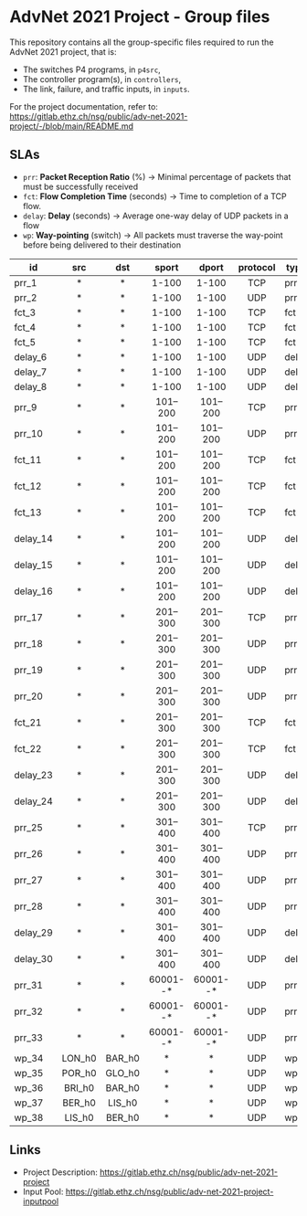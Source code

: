 # AdvNet 2021 Project - Group files

This repository contains all the group-specific files required to run the AdvNet 2021 project, that is:

- The switches P4 programs, in `p4src`, 
- The controller program(s), in `controllers`, 
- The link, failure, and traffic inputs, in `inputs`.

For the project documentation, refer to: https://gitlab.ethz.ch/nsg/public/adv-net-2021-project/-/blob/main/README.md

## SLAs

* `prr`: **Packet Reception Ratio** (%) -> Minimal percentage of packets that must be successfully received
* `fct`: **Flow Completion Time** (seconds) -> Time to completion of a TCP flow.
* `delay`: **Delay** (seconds) -> Average one-way delay of UDP packets in a flow
* `wp`: **Way-pointing** (switch) -> All packets must traverse the way-point before being delivered to their destination

|id      |src   |dst   |sport   |dport   |protocol|type |target|
|--------|:----:|:----:|:------:|:------:|:------:|-----|------|
|prr_1   |*     |*     |1-100   |1-100   |TCP     |prr  |100%  |
|prr_2   |*     |*     |1-100   |1-100   |UDP     |prr  |100%  |
|fct_3   |*     |*     |1-100   |1-100   |TCP     |fct  |20s   |
|fct_4   |*     |*     |1-100   |1-100   |TCP     |fct  |15s   |
|fct_5   |*     |*     |1-100   |1-100   |TCP     |fct  |10s   |
|delay_6 |*     |*     |1-100   |1-100   |UDP     |delay|0.017s|
|delay_7 |*     |*     |1-100   |1-100   |UDP     |delay|0.015s|
|delay_8 |*     |*     |1-100   |1-100   |UDP     |delay|0.012s|
|prr_9   |*     |*     |101–200 |101–200 |TCP     |prr  |100%  |
|prr_10  |*     |*     |101–200 |101–200 |UDP     |prr  |100%  |
|fct_11  |*     |*     |101–200 |101–200 |TCP     |fct  |20s   |
|fct_12  |*     |*     |101–200 |101–200 |TCP     |fct  |15s   |
|fct_13  |*     |*     |101–200 |101–200 |TCP     |fct  |10s   |
|delay_14|*     |*     |101–200 |101–200 |UDP     |delay|0.03s |
|delay_15|*     |*     |101–200 |101–200 |UDP     |delay|0.025s|
|delay_16|*     |*     |101–200 |101–200 |UDP     |delay|0.02s |
|prr_17  |*     |*     |201–300 |201–300 |TCP     |prr  |100%  |
|prr_18  |*     |*     |201–300 |201–300 |UDP     |prr  |75%   |
|prr_19  |*     |*     |201–300 |201–300 |UDP     |prr  |95%   |
|prr_20  |*     |*     |201–300 |201–300 |UDP     |prr  |100%  |
|fct_21  |*     |*     |201–300 |201–300 |TCP     |fct  |15s   |
|fct_22  |*     |*     |201–300 |201–300 |TCP     |fct  |10s   |
|delay_23|*     |*     |201–300 |201–300 |UDP     |delay|0.02s |
|delay_24|*     |*     |201–300 |201–300 |UDP     |delay|0.012s|
|prr_25  |*     |*     |301–400 |301–400 |TCP     |prr  |100%  |
|prr_26  |*     |*     |301–400 |301–400 |UDP     |prr  |75%   |
|prr_27  |*     |*     |301–400 |301–400 |UDP     |prr  |95%   |
|prr_28  |*     |*     |301–400 |301–400 |UDP     |prr  |100%  |
|delay_29|*     |*     |301–400 |301–400 |UDP     |delay|0.06s |
|delay_30|*     |*     |301–400 |301–400 |UDP     |delay|0.04s |
|prr_31  |*     |*     |60001--*|60001--*|UDP     |prr  |75%   |
|prr_32  |*     |*     |60001--*|60001--*|UDP     |prr  |95%   |
|prr_33  |*     |*     |60001--*|60001--*|UDP     |prr  |100%  |
|wp_34   |LON_h0|BAR_h0|*       |*       |UDP     |wp   |PAR   |
|wp_35   |POR_h0|GLO_h0|*       |*       |UDP     |wp   |PAR   |
|wp_36   |BRI_h0|BAR_h0|*       |*       |UDP     |wp   |PAR   |
|wp_37   |BER_h0|LIS_h0|*       |*       |UDP     |wp   |MAD   |
|wp_38   |LIS_h0|BER_h0|*       |*       |UDP     |wp   |MAD   |

## Links

* Project Description: https://gitlab.ethz.ch/nsg/public/adv-net-2021-project
* Input Pool: https://gitlab.ethz.ch/nsg/public/adv-net-2021-project-inputpool
